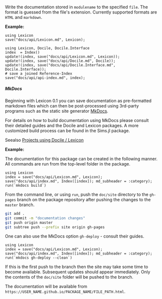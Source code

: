 Write the documentation stored in `modulename` to the specified `file`.
The format is guessed from the file's extension. Currently supported formats are `HTML` and
`markdown`.

**Example:**

```julia_skip
using Lexicon
save("docs/api/Lexicon.md", Lexicon);
```

```julia_skip
using Lexicon, Docile, Docile.Interface
index  = Index()
update!(index, save("docs/api/Lexicon.md", Lexicon));
update!(index, save("docs/api/Docile.md", Docile));
update!(index, save("docs/api/Docile.Interface.md", Docile.Interface));
# save a joined Reference-Index
save("docs/api/api-index.md", index);
```

##### MkDocs

Beginning with Lexicon 0.1 you can save documentation as pre-formatted markdown files which can
then be post-processed using 3rd-party programs such as the static site
generator [MkDocs](http://www.mkdocs.org).

For details on how to build documentation using MkDocs please consult their detailed guides and the
Docile and Lexicon packages. A more customized build process can be found in the Sims.jl package.

Seealso [Projects using Docile / Lexicon](https://github.com/MichaelHatherly/Docile.jl#projects-using-docile--lexicon)

**Example:**

The documentation for this package can be created in the following manner. All
commands are run from the top-level folder in the package.

```julia_skip
using Lexicon
index = save("docs/api/Lexicon.md", Lexicon);
save("docs/api/index.md", Index([index]); md_subheader = :category);
run(`mkdocs build`)
```

From the command line, or using `run`, push the `doc/site` directory to the
`gh-pages` branch on the package repository after pushing the changes to the
`master` branch.

```bash
git add .
git commit -m "documentation changes"
git push origin master
git subtree push --prefix site origin gh-pages
```

One can also use the MkDocs option `gh-deploy` - consult their guides.

```julia_skip
using Lexicon
index = save("docs/api/Lexicon.md", Lexicon);
save("docs/api/index.md", Index([index]); md_subheader = :category);
run(`mkdocs gh-deploy --clean`)
```

If this is the first push to the branch then the site may take some time to
become available. Subsequent updates should appear immediately. Only the
contents of the `doc/site` folder will be pushed to the branch.

The documentation will be available from
`https://USER_NAME.github.io/PACKAGE_NAME/FILE_PATH.html`.
